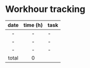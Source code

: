 # Workhour tracking

| date  | time (h) | task  |
| :----:|:--------:| :-----|
| -     | -        | -     |
| -     | -        | -     |
| -     | -        | -     |
| total | 0        |       | 
